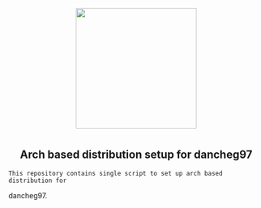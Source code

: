 <p align="center">
<img style="align: center; padding-left: 10px; padding-right: 10px; padding-bottom: 10px;" width="238px" height="238px" src="https://gitea.dancheg97.ru/repo-avatars/11-8ecb544b82e79f89289dcf44b63be110" />
</p>

<h2 align="center">Arch based distribution setup for dancheg97</h2>

    This repository contains single script to set up arch based distribution for
dancheg97.

```sh

```